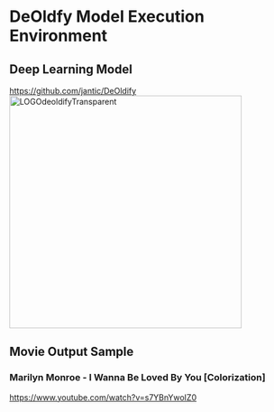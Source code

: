 # DeOldfy Model Execution Environment  

## Deep Learning Model  
https://github.com/jantic/DeOldify
<img width="412" alt="LOGOdeoldifyTransparent" src="https://user-images.githubusercontent.com/36861752/138589407-fb52f583-4840-4fff-9098-c066d55d6b49.png">

## Movie Output Sample  
### Marilyn Monroe - I Wanna Be Loved By You [Colorization]  
https://www.youtube.com/watch?v=s7YBnYwoIZ0


